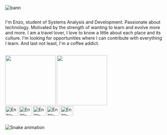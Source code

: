 ![bann](https://user-images.githubusercontent.com/113648168/194182028-b7b98874-0953-4af6-ac73-c88cd777eebe.png)
##

 I'm Enzo, student of Systems Analysis and Development. Passionate about technology. Motivated by the strength of wanting to learn and evolve more and more. I am a travel lover, I love to know a little about each place and its culture. I'm looking for opportunities where I can contribute with everything I learn. And last not least, I'm a coffee addict. 
</div>

##

<div>
  <a href="https://github.com/enzo-rafael-souza" style="display: inline-block;">
    <img height="160em" src="https://github-readme-stats.vercel.app/api?username=enzo-rafael-souza&show_icons=true&theme=tokyonight&include_all_commits=true&count_private=true"/>
  </a>
  <a href="https://github.com/enzo-rafael-souza" style="display: inline-block;">
    <img height="160em" src="https://github-readme-stats.vercel.app/api/top-langs/?username=enzo-rafael-souza&layout=compact&langs_count=99&theme=tokyonight"/>
  </a><br>
  <img align="center" alt="Enzo-HTML" height="30" width="40" src="https://cdn.jsdelivr.net/gh/devicons/devicon/icons/html5/html5-original.svg">
  <img align="center" alt="Enzo-CSS" height="30" width="40" src="https://cdn.jsdelivr.net/gh/devicons/devicon/icons/css3/css3-original.svg">
  <img align="center" alt="Enzo-Js" height="30" width="40" src="https://cdn.jsdelivr.net/gh/devicons/devicon/icons/javascript/javascript-original.svg">
  <img align="center" alt="Enzo-Bootstrap" height="30" width="40" src="https://cdn.jsdelivr.net/gh/devicons/devicon/icons/bootstrap/bootstrap-original.svg">
  <img align="center" alt="Enzo-Python" height="30" width="40" src="https://cdn.jsdelivr.net/gh/devicons/devicon/icons/python/python-original.svg">
 
  
##
   
 ![Snake animation](https://github.com/enzo-rafael-souza/enzo-rafael-souza/blob/output/github-contribution-grid-snake.svg) 
  
  </a>
</div>
<div>

